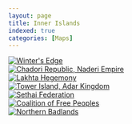 ```yaml
---
layout: page
title: Inner Islands
indexed: true
categories: [Maps]
---
```


<div class="page-wrapper">
    <div class="hex-container">
        <div class="hex-row">
            <div class="hex-tile"></div>
            <div class="hex-tile"><a href="../0-1--1-winters-edge.png"><img src="../0-1--1-winters-edge.png" alt="Winter's Edge" title="Winter's Edge" /></a></div>
            <div class="hex-tile"></div>
        </div>
        <div class="hex-row">
            <div class="hex-tile"><a href="../-1-1-0-chaderi-republic-naderi-empire.png"><img src="../-1-1-0-chaderi-republic-naderi-empire.png" alt="Chadori Republic, Naderi Empire" title="Chadori Republic, Naderi Empire" /></a></div>
            <div class="hex-tile"></div>
            <div class="hex-tile"><a href="../1-0--1-lakhta-hegemony.png"><img src="../1-0--1-lakhta-hegemony.png" alt="Lakhta Hegemony" title="Lakhta Hegemony"/></a></div>
        </div>
        <div class="hex-row">
            <div class="hex-tile"></div>
            <div class="hex-tile"><a href="../0-0-0-tower-island-adar-kingdom.png"><img src="../0-0-0-tower-island-adar-kingdom.png" alt="Tower Island, Adar Kingdom" title="Tower Island, Adar Kingdom" /></a></div>
            <div class="hex-tile"></div>
        </div>
        <div class="hex-row">
            <div class="hex-tile"><a href="../-1-0-1-sethai-federation.png"><img src="../-1-0-1-sethai-federation.png" alt="Sethai Federation" title="Sethai Federation" /></a></div>
            <div class="hex-tile"></div>
            <div class="hex-tile"><a href="../1--1-0-coalition-of-free-peoples.png"><img src="../1--1-0-coalition-of-free-peoples.png" alt="Coalition of Free Peoples" /></a></div>
        </div>
        <div class="hex-row">
            <div class="hex-tile"></div>
            <div class="hex-tile"><a href="../0--1-1-northern-badlands.png"><img src="../0--1-1-northern-badlands.png" alt="Northern Badlands" title="Northern Badlands" /></a></div>
            <div class="hex-tile"></div>
        </div>
    </div>
</div>